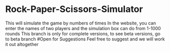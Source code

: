 # Rock-Paper-Scissors-Simulator
This will simulate the game by numbers of times
In the website, you can enter the names of two players and the simulation box can do from 1-1000 rounds
This branch is only for complete versions, to see beta versions, go to beta branch
#Open for Suggestions
Feel free to suggest and we will work it out altogether

